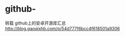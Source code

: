 # github-

转载 github上的安卓开源库汇总
<a href="http://blog.gaoqixhb.com/p/54d777f6bcc4f618501a9306">http://blog.gaoqixhb.com/p/54d777f6bcc4f618501a9306<a>
